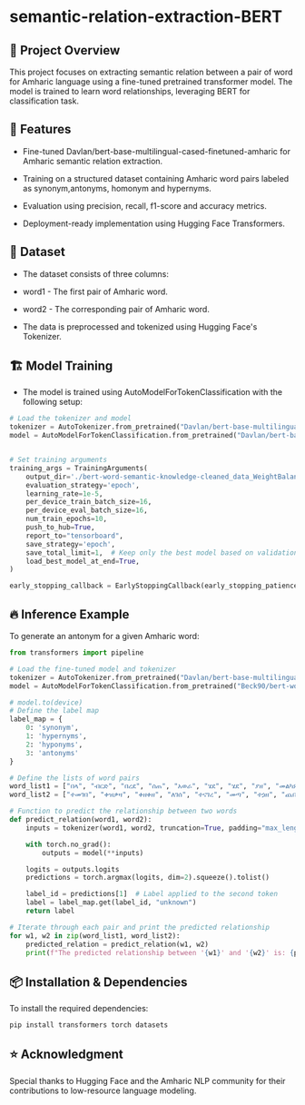 # semantic-relation-extraction-BERT

## 📌 Project Overview

This project focuses on extracting semantic relation between a pair of word for Amharic language using a fine-tuned pretrained transformer model. The model is trained to learn word relationships, leveraging BERT for classification task.

## 🚀 Features

* Fine-tuned Davlan/bert-base-multilingual-cased-finetuned-amharic for Amharic semantic relation extraction.

* Training on a structured dataset containing Amharic word pairs labeled as synonym,antonyms, homonym and hypernyms.

* Evaluation using  precision, recall, f1-score and accuracy metrics.

* Deployment-ready implementation using Hugging Face Transformers.

## 📂 Dataset

* The dataset consists of three columns:

- word1 - The first pair of Amharic word.

- word2 - The corresponding pair of Amharic word.

* The data is preprocessed and tokenized using Hugging Face's Tokenizer.

## 🏗 Model Training

* The model is trained using AutoModelForTokenClassification with the following setup:
```python
# Load the tokenizer and model
tokenizer = AutoTokenizer.from_pretrained("Davlan/bert-base-multilingual-cased-finetuned-amharic")
model = AutoModelForTokenClassification.from_pretrained("Davlan/bert-base-multilingual-cased-finetuned-amharic", num_labels=4)


# Set training arguments
training_args = TrainingArguments(
    output_dir='./bert-word-semantic-knowledge-cleaned_data_WeightBalanced2',
    evaluation_strategy='epoch',
    learning_rate=1e-5,
    per_device_train_batch_size=16,
    per_device_eval_batch_size=16,
    num_train_epochs=10,
    push_to_hub=True,
    report_to="tensorboard",
    save_strategy='epoch',
    save_total_limit=1,  # Keep only the best model based on validation loss
    load_best_model_at_end=True,
)

early_stopping_callback = EarlyStoppingCallback(early_stopping_patience=2)
```
## 🔥 Inference Example

To generate an antonym for a given Amharic word:
```python
from transformers import pipeline

# Load the fine-tuned model and tokenizer
tokenizer = AutoTokenizer.from_pretrained("Davlan/bert-base-multilingual-cased-finetuned-amharic")
model = AutoModelForTokenClassification.from_pretrained("Beck90/bert-word-semantic-knowledge-cleaned_data_WeightBalanced2", num_labels=4)

# model.to(device)
# Define the label map
label_map = {
    0: 'synonym',
    1: 'hypernyms',
    2: 'hyponyms',
    3: 'antonyms'
}

# Define the lists of word pairs
word_list1 = ["በላ", "ብርድ", "በረደ", "ሰጠ", "አወራ", "ሄደ", "ሄደ", "ያዘ", "መልካም", "መጥፎ", "አስቀያሚ", "ፍላጎት", "ልባም", "ከፍ", "ፍቅር","ሙሉ","ትልቅ","ቀላል","ሰላም"]
word_list2 = ["ተመገበ", "ቀዝቃዛ", "ቀዘቀዘ", "ለገሰ", "ተናገረ", "መጣ", "ተጏዘ", "ጨበጠ", "ጥሩ", "ጥሩ", "የሚያስጠላ", "አምሮት", "አስተዋይ", "ዝቅ", "ጥላቻ","ባዶ","ትንሽ","ከባድ","ጦርነት"]

# Function to predict the relationship between two words
def predict_relation(word1, word2):
    inputs = tokenizer(word1, word2, truncation=True, padding="max_length", max_length=128, return_tensors="pt")

    with torch.no_grad():
        outputs = model(**inputs)

    logits = outputs.logits
    predictions = torch.argmax(logits, dim=2).squeeze().tolist()

    label_id = predictions[1]  # Label applied to the second token
    label = label_map.get(label_id, "unknown")
    return label

# Iterate through each pair and print the predicted relationship
for w1, w2 in zip(word_list1, word_list2):
    predicted_relation = predict_relation(w1, w2)
    print(f"The predicted relationship between '{w1}' and '{w2}' is: {predicted_relation}")
```
## 📦 Installation & Dependencies
To install the required dependencies:
```bash
pip install transformers torch datasets
```

## ⭐ Acknowledgment

Special thanks to Hugging Face and the Amharic NLP community for their contributions to low-resource language modeling.
